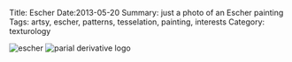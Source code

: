 Title: Escher
Date:2013-05-20
Summary: just a photo of an Escher painting
Tags: artsy, escher, patterns, tesselation, painting, interests
Category: texturology

![escher](http://brettworks.files.wordpress.com/2012/04/escher_reptiles.jpeg)
![parial derivative logo](/static/images/partialDer.png)